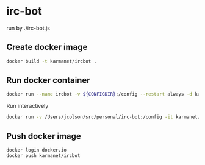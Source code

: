 # irc-bot

run by ./irc-bot.js

## Create docker image

```sh
docker build -t karmanet/ircbot .
```

## Run docker container

```sh
docker run --name ircbot -v ${CONFIGDIR}:/config --restart always -d karmanet/ircbot
```

Run interactively

```sh
docker run -v /Users/jcolson/src/personal/irc-bot:/config -it karmanet/ircbot sh
```

## Push docker image

```sh
docker login docker.io
docker push karmanet/ircbot
```
